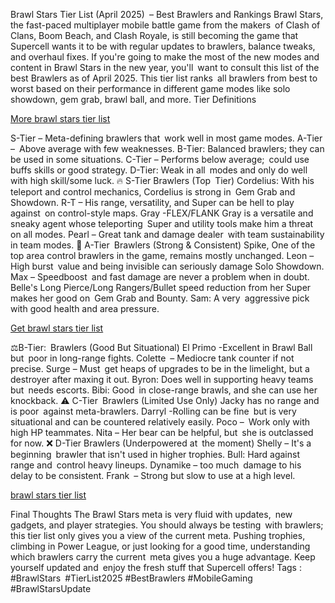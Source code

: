 
Brawl Stars Tier List (April 2025) – Best Brawlers and Rankings
Brawl Stars, the fast-paced multiplayer mobile battle game from the makers of Clash of Clans, Boom Beach, and Clash Royale, 
is still becoming the game that Supercell wants it to be with regular updates to brawlers, balance tweaks, and overhaul fixes.
If you're going to make the most of the new modes and content in Brawl Stars in the new year,
you'll want to consult this list of the best Brawlers as of April 2025. 
This tier list ranks all brawlers from best to worst based on their performance in different game modes like solo showdown, gem grab, brawl ball, and more.
Tier Definitions

[More brawl stars tier list](https://claim.modernvison.com/brawls/)

S-Tier – Meta-defining brawlers that work well in most game modes.
A-Tier – Above average with few weaknesses.
B-Tier: Balanced brawlers; they can be used in some situations.
C-Tier – Performs below average; could use buffs skills or good strategy.
D-Tier: Weak in all modes and only do well with high skill/some luck.
🔥 S-Tier Brawlers (Top Tier)
Cordelius: With his teleport and control mechanics, Cordelius is strong in Gem Grab and Showdown.
R-T – His range, versatility, and Super can be hell to play against on control-style maps.
Gray -FLEX/FLANK Gray is a versatile and sneaky agent whose teleporting Super and utility tools make him a threat on all modes.
Pearl – Great tank and damage dealer with team sustainability in team modes.
💪 A-Tier Brawlers (Strong & Consistent)
Spike, One of the top area control brawlers in the game, remains mostly unchanged.
Leon – High burst value and being invisible can seriously damage Solo Showdown.
Max – Speedboost and fast damage are never a problem when in doubt.
Belle's Long Pierce/Long Rangers/Bullet speed reduction from her Super makes her good on Gem Grab and Bounty.
Sam: A very aggressive pick with good health and area pressure.

[Get brawl stars tier list](https://claim.modernvison.com/brawls/)

⚖️B-Tier: Brawlers (Good But Situational)
El Primo -Excellent in Brawl Ball but poor in long-range fights.
Colette – Mediocre tank counter if not precise.
Surge – Must get heaps of upgrades to be in the limelight, but a destroyer after maxing it out.
Byron: Does well in supporting heavy teams but needs escorts.
Bibi: Good in close-range brawls, and she can use her knockback.
⚠️ C-Tier Brawlers (Limited Use Only)
Jacky has no range and is poor against meta-brawlers.
Darryl -Rolling can be fine but is very situational and can be countered relatively easily.
Poco – Work only with high HP teammates.
Nita – Her bear can be helpful, but she is outclassed for now.
❌ D-Tier Brawlers (Underpowered at the moment)
Shelly – It's a beginning brawler that isn't used in higher trophies.
Bull: Hard against range and control heavy lineups.
Dynamike – too much damage to his delay to be consistent.
Frank – Strong but slow to use at a high level.

[brawl stars tier list](https://claim.modernvison.com/brawls/)

Final Thoughts
The Brawl Stars meta is very fluid with updates, new gadgets, and player strategies. You should always be testing with brawlers; this tier list only gives you a view of the current meta.
Pushing trophies, climbing in Power League, or just looking for a good time, understanding which brawlers carry the current meta gives you a huge advantage. Keep yourself updated and enjoy the fresh stuff that Supercell offers!
Tags : #BrawlStars #TierList2025 #BestBrawlers #MobileGaming #BrawlStarsUpdate
